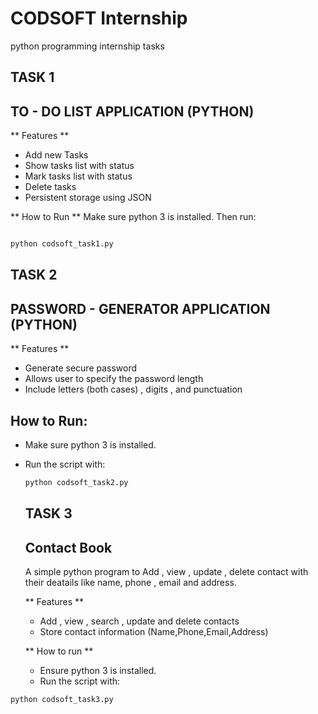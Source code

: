 # CODSOFT Internship
python programming internship tasks

## TASK 1
## TO - DO LIST APPLICATION (PYTHON)

** Features **
- Add new Tasks
- Show tasks list with status
- Mark tasks list with status
- Delete tasks
- Persistent storage using JSON

** How to Run **
Make sure python 3 is installed. Then run:

````bash

python codsoft_task1.py
````

## TASK 2
## PASSWORD - GENERATOR APPLICATION (PYTHON)

** Features **
- Generate secure password
- Allows user to specify the password length
- Include letters (both cases) , digits , and punctuation

## How to Run:
- Make sure python 3 is installed.
- Run the script with:

  ````bash
  python codsoft_task2.py
  ````


  ## TASK 3
  ## Contact Book
   A simple python program to  Add , view , update , delete contact with their deatails like name, phone , email and address.

  ** Features **
  - Add , view , search , update and delete contacts
  - Store contact information (Name,Phone,Email,Address)
 
  ** How to run **
  - Ensure python 3 is installed.
  - Run the script with:

 ````bash
python codsoft_task3.py
````





